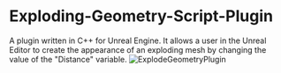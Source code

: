 # Exploding-Geometry-Script-Plugin
A plugin written in C++ for Unreal Engine. It allows a user in the Unreal Editor to create the appearance of an exploding mesh by changing the value of the "Distance" variable.
![ExplodeGeometryPlugin](https://github.com/alicepm800/Exploding-Geometry-Script-Plugin/assets/80863335/08a65024-dd58-4e52-857a-926c54d9aeeb)
